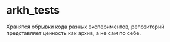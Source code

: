 # arkh_tests

Хранятся обрывки кода разных экспериментов, репозиторий представляет ценность как архив, а не сам по себе.

